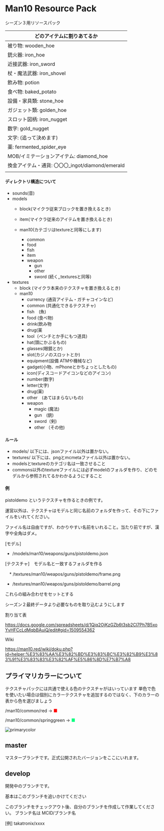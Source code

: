 # Man10 Resource Pack
シーズン３用リソースパック

| どのアイテムに割りあてるか                               |
| -------------------------------------------------------- |
| 被り物: wooden_hoe                                       |
| 銃火器: iron_hoe                                         |
| 近接武器: iron_sword                                     |
| 杖・魔法武器: iron_shovel                                |
| 飲み物: potion                                           |
| 食べ物: baked_potato                                     |
| 設備・家具類: stone_hoe                                  |
| ガジェット類: golden_hoe                                 |
| スロット図柄: iron_nugget                                |
| 数字: gold_nugget                                      |
| 文字: (追って決めます)                                      |
| 薬: fermented_spider_eye                           |
| MOB/イミテーションアイテム: diamond_hoe                      |
| 換金アイテム・通貨: 〇〇〇_ingot/diamond/emerald |
|                                                          |

#### ディレクトリ構造について

- sounds(音)
- models
  - block(マイクラ従来ブロックを置き換えるとき)
  - item(マイクラ従来のアイテムを置き換えるとき)

  - man10(カテゴリはtextureと同等にします)
    - common
    - food
    - fish
    - item
    - weapon
      - gun
      - other
      - sword
      (続く,,texturesと同等)
- textures
  - block (マイクラ本来のテクスチャを置き換えるとき)
  - man10
    - currency (通貨アイテム・ガチャコインなど)
    - common (共通化できるテクスチャ)
    - fish　(魚)
    - food (食べ物)
    - drink(飲み物
    - drug(薬
    - tool（ペンチとか手にもつ道具)
    - hat(頭にかぶるもの)
    - glasses(眼鏡とか)
    - slot(カジノのスロットとか)
    - equipment(設備 ATMや機械など)
    - gadget(小物、mPhoneとかちょっとしたもの)
    - icon(ディスコードアイコンなどのアイコン)
    - number(数字)
    - letter(文字)
    - drug(薬) 
    - other　(あてはまらないもの)
    - weapon
      - magic (魔法)
      - gun　(銃)
      - sword（剣)
      - other （その他)

#### ルール

- models/ 以下には、jsonファイル以外は置かない。
- textures/ 以下には、pngとmcmetaファイル以外は置かない。
- modelsとtextureのカテゴリ名は一致させること
- commons以外のtextureファイルには必ずmodelのフォルダを作り、どのモデルから参照されてるかわかるようにすること

#### 例

pistoldemo というテクスチャを作るときの例です。

運営以外は、テクスチャはモデルと同じ名前のフォルダを作って、その下にファイルをいれてください。

ファイル名は自由ですが、わかりやすい名前をいれること。当たり前ですが、漢字や全角はダメ。

[モデル]

- /models/man10/weapons/guns/pistoldemo.json

[テクスチャ]　モデル名と一致するフォルダを作る

　* /textures/man10/weapos/guns/pistoldemo/frame.png
  * /textures/man10/weapos/guns/pistoldemo/barrel.png

これらの組み合わせをセットとする







シーズン２最終データより必要なものを取り込むようにします



割り当て表

https://docs.google.com/spreadsheets/d/1Qjq2OjKzGZb6t3sb2Cl7Ph7B5xoYvHFCcLdMqbBAuiQ/edit#gid=1509554362



Wiki

https://man10.red/wiki/doku.php?id=helper:%E3%83%AA%E3%82%BD%E3%83%BC%E3%82%B9%E3%83%91%E3%83%83%E3%82%AF%E5%86%8D%E7%B7%A8



## プライマリカラーについて


テクスチャパックには共通で使える色のテクスチャがはいっています
単色で色を使いたい場合は個別にカラーテクスチャを追加するのではなく、下のカラーの表から色を選びましょう



/man10/common/red   ->  <span style="color: red; ">■</span>

/man10/common/springgreen   ->  <span style="color: springgreen; ">■</span>







![primarycolor](./primarycolor.png)



## master
マスターブランチです。正式公開されたバージョンをここにいれます。



## develop
開発中のブランチです。


基本はこのブランチを追いかけてください

このブランチをチェックアウト後、自分のブランチを作成して作業してください。
ブランチ名は
MCID/ブランチ名

[例] takatronix/xxxx
